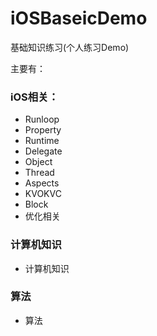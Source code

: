 # iOSBaseicDemo

基础知识练习(个人练习Demo)


主要有：

### iOS相关：
 * Runloop
 * Property
 * Runtime
 * Delegate
 * Object
 * Thread
 * Aspects
 * KVOKVC
 * Block
 * 优化相关
 
### 计算机知识
 * 计算机知识
 
### 算法

 * 算法

